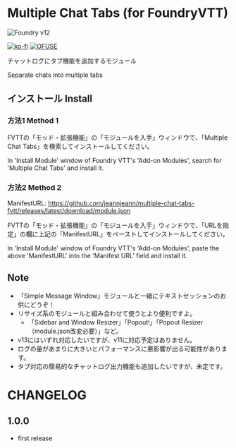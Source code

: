 # Multiple Chat Tabs (for FoundryVTT)

<!--- ![Foundry v11](https://img.shields.io/badge/foundry-v11-green) --->
![Foundry v12](https://img.shields.io/badge/foundry-v12-green)
<!--- ![Foundry v13](https://img.shields.io/badge/foundry-v13-green) --->

[![ko-fi](https://ko-fi.com/img/githubbutton_sm.svg)](https://ko-fi.com/X8X415YUSP)
[![OFUSE](https://img.shields.io/badge/OFUSE-9cf.svg?style=for-the-badge)](https://ofuse.me/o?uid=81619)

チャットログにタブ機能を追加するモジュール

Separate chats into multiple tabs

## インストール  Install

### 方法1  Method 1

FVTTの「モッド・拡張機能」の「モジュールを入手」ウィンドウで、「Multiple Chat Tabs」を検索してインストールしてください。

In 'Install Module' window of Foundry VTT's 'Add-on Modules', search for 'Multiple Chat Tabs' and install it.

### 方法2  Method 2

ManifestURL: https://github.com/jeannjeann/multiple-chat-tabs-fvtt/releases/latest/download/module.json

FVTTの「モッド・拡張機能」の「モジュールを入手」ウィンドウで、「URLを指定」の欄に上記の「ManifestURL」をペーストしてインストールしてください。

In 'Install Module' window of Foundry VTT's 'Add-on Modules', paste the above 'ManifestURL' into the 'Manifest URL' field and install it.

## Note

- 「Simple Message Window」モジュールと一緒にテキストセッションのお供にどうぞ！
- リサイズ系のモジュールと組み合わせて使うとより便利ですよ。
  - 「Sidebar and Window Resizer」「Popout!」「Popout Resizer（module.json改変必要）」など。
- v13にはいずれ対応したいですが、v11に対応予定はありません。
- ログの量があまりに大きいとパフォーマンスに悪影響が出る可能性があります。
- タブ対応の簡易的なチャットログ出力機能も追加したいですが、未定です。


# CHANGELOG

## 1.0.0
- first release